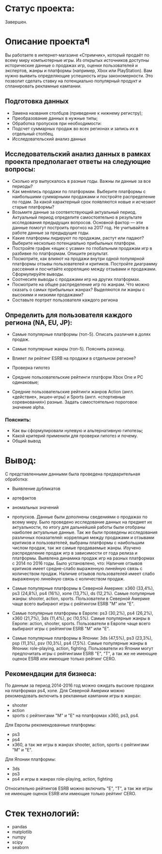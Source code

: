 # Статус проекта:
Завершен.

# Описание проекта¶
Вы работаете в интернет-магазине «Стримчик», который продаёт по всему миру компьютерные игры. Из открытых источников доступны исторические данные о продажах игр, оценки пользователей и экспертов, жанры и платформы (например, Xbox или PlayStation). Вам нужно выявить определяющие успешность игры закономерности. Это позволит сделать ставку на потенциально популярный продукт и спланировать рекламные кампании.

## Подготовка данных

- Замена названия столбцов (приведение к нижнему регистру);
- Преобразование данных в нужные типы;
- Обработка пропусков при необходимости:
- Подсчет суммарных продаж во всех регионах и запись их в отдельный столбец.
- Исследовательский анализ данных

## Исследовательский анализ данных в рамках проекта предполагает ответы на следующие вопросы:

- Сколько игр выпускалось в разные годы. Важны ли данные за все периоды?
- Как менялись продажи по платформам. Выберите платформы с наибольшими суммарными продажами и постройте распределение по годам. За какой характерный срок появляются новые и исчезают старые платформы?
- Возьмите данные за соответствующий актуальный период. Актуальный период определите самостоятельно в результате исследования предыдущих вопросов. Основной фактор — эти данные помогут построить прогноз на 2017 год. Не учитывайте в работе данные за предыдущие годы.
- Какие платформы лидируют по продажам, растут или падают? Выберите несколько потенциально прибыльных платформ.
- Постройте график «ящик с усами» по глобальным продажам игр в разбивке по платформам. Опишите результат.
- Посмотрите, как влияют на продажи внутри одной популярной платформы отзывы пользователей и критиков. Постройте диаграмму рассеяния и посчитайте корреляцию между отзывами и продажами. Сформулируйте выводы.
- Соотнесите выводы с продажами игр на других платформах.
- Посмотрите на общее распределение игр по жанрам. Что можно сказать о самых прибыльных жанрах? Выделяются ли жанры с высокими и низкими продажами?
- Составьте портрет пользователя каждого региона

## Определить для пользователя каждого региона (NA, EU, JP):

- Самые популярные платформы (топ-5). Описать различия в долях продаж.
- Самые популярные жанры (топ-5). Пояснить разницу.
- Влияет ли рейтинг ESRB на продажи в отдельном регионе?
- Проверка гипотез

- Средние пользовательские рейтинги платформ Xbox One и PC одинаковые;
- Средние пользовательские рейтинги жанров Action (англ. «действие», экшен-игры) и Sports (англ. «спортивные соревнования») разные. Задать самостоятельно пороговое значение alpha.
### Пояснить:

- Как вы сформулировали нулевую и альтернативную гипотезы;
- Какой критерий применили для проверки гипотез и почему.
- Общий вывод

# Вывод:
С представленными данными была проведена предварительная обработка:

- Выявление дубликатов
- артефактов
- аномальных значений 
- пропусков.
Данные были дополнены сведениями о продажах по всему миру.
Было проведено исследование данных на предмет их актуальности, по итогу для дальнейшей работы были отобраны наиболее актуальные данные. Так же были проведены исследования различных показателей: корреляция между продажами и отзывами критиков и пользователей, выбраны платформы с наибольшим числом продаж, так же самые продаваемые жанры. Изучено распределение продаж игр в зависимости от года релиза и платформы. Выявлена динамика продаж игр на разных платформах с 2014 по 2016 годы. Было установлено, что:
Наличие отзывов критиков имеет средне-слабо выраженную линейную связь с количеством продаж.
Наличие отзывов пользователей имеет слабо выраженную линейную связь с количеством продаж.

- Самые популярные платформы в Северной Америке: х360 (33,4%), ps3 (24,8%), ps4 (16%), xone (13,7%), ds (12,2%). Самые популярные жанры: shooter, action, sports. Пользователи в Северной Америке чаще всего выбирают игры с рейтингом ESRB "M" или "E".

- Самые популярные платформы в Европе: ps3 (30,2%), ps4 (26,2%), x360 (21,7%), 3ds (11,4%), pc (10,5%). Самые популярные жанры в Европе: action, shooter, sports. Пользователи в Европе чаще всего выбирают игры с рейтингом ESRB "M" или "E".

- Самые популярные платформы в Японии: 3ds (47,5%), ps3 (23,3%), psp (11,3%), psv (10,3%), ps4 (7,5%). Самые популярные жанры в Японии: role-playing, action, fighting. Пользователи из Японии могут предпочитать игры с рейтингами ESRB "E", "T", а так же не имеющие оценок ESRB или имеющие только рейтинг CERO.

## Рекомендации для бизнеса: 
По данным за период 2014-2016 год можно ожидать высокие продажи на платформах ps4, xone. 
Для Северной Америки можно рекомендовать включить в рекламные кампании игры в жанрах:
- shooter 
- action 
- sports с рейтингами "M" и "E" на платформах х360, ps3, ps4.

Для Европы рекомендованные платформы:
- ps3
- ps4
- x360, а так же игры в жанрах shooter, action, sports с рейтингами "M" и "E".

Для Японии платформы: 
- 3ds
- ps3
- ps4 и игры в жанрах role-playing, action, fighting

Относительно рейтингов ESRB можно включить "E", "T", а так же игры не имеющие оценок ESRB или имеющие только рейтинг CERO.

# Стек технологий:
- pandas 
- matplotlib 
- numpy 
- scipy
- seaborn

